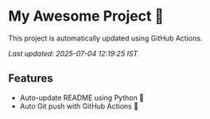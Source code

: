 # My Awesome Project 🚀

This project is automatically updated using GitHub Actions.

_Last updated: 2025-07-04 12:19:25 IST_

## Features
- Auto-update README using Python 🐍
- Auto Git push with GitHub Actions 🤖
